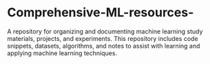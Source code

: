 # Comprehensive-ML-resources-
A repository for organizing and documenting machine learning study materials, projects, and experiments. This repository includes code snippets, datasets, algorithms, and notes to assist with learning and applying machine learning techniques.

